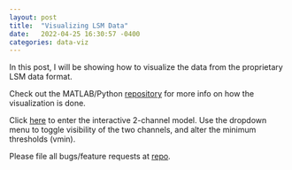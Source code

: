 ```yaml
---
layout: post
title:  "Visualizing LSM Data"
date:   2022-04-25 16:30:57 -0400
categories: data-viz
---
```


In this post, I will be showing how to visualize the data from the proprietary LSM data format.


Check out the MATLAB/Python [repository][lsm-repo] for more info on how the visualization is done.

Click [here][lsm-htmlfile] to enter the interactive 2-channel model. Use the dropdown menu to toggle 
visibility of the two channels, and alter the minimum thresholds (vmin).

Please file all bugs/feature requests at [repo][lsm-repo].

[lsm-repo]: https://github.com/JacobHA/confocal_analysis
[lsm-htmlfile]: /_pages/lsm_interactive.html
